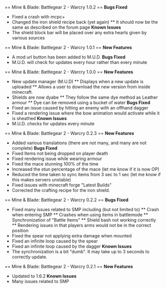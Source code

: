 == Mine & Blade: Battlegear 2 - Warcry 1.0.2 ==
**Bugs Fixed**
* Fixed a crash with mcpc+
* Changed the iron shield recipe back (yet again)
** It should now be the same as described on the forum page
**Known Issues**
* The shield block bar will be placed over any extra hearts given by various sources

== Mine & Blade: Battlegear 2 - Warcry 1.0.1 ==
**New Features**
* A mod url button has been added to M.U.D.
**Bugs Fixed**
* M.U.D. will check for updates every hour rather than every minute

== Mine & Blade: Battlegear 2 - Warcry 1.0.0 ==
**New Features**
* New update manager (M.U.D)
** Displays when a new update is uploaded
** Allows a user to download the new version from inside minecraft.
* Shields are now dyabe
** They follow the same dye method as Leather armour
** Dye can be removed using a bucket of water
**Bugs Fixed**
* Fixed an issue caused by hitting an enemy with an offhand dagger
* Fixed a rendering issue where the bow animation would activate while it is sheathed
**Known Issues**
* M.U.D. checks for updates every minute

== Mine & Blade: Battlegear 2 - Warcry 0.2.3 ==
**New Features**
* Added various translations (there are not many, and many are not complete)
**Bugs Fixed**
* Fixed Items not being dropped on player death
* Fixed rendering issue while wearing armour
* Fixed the mace stunning 100% of the time
* Increased the stun percentage of the mace (let me know if it is now OP)
* Reduced the time taken to sync items from 3 sec to 1 sec (let me know if this makes servers unstable)
* Fixed issues with minecraft forge "Latest Builds"
* Corrected the crafting recipe for the iron shield.

== Mine & Blade: Battlegear 2 - Warcry 0.2.2 ==
**Bugs Fixed**
* Fixed many issues related to SMP including (but not limited to)
** Crash when entering SMP
** Crashes when using items in battlemode
** Synchronization of "Battle Items"
** Shield bash not working correctly
** Rendering issues in that players arms would not be in the correct position
* Fixed the spear not applying extra damage when mounted
* Fixed an infinite loop caused by the spear
* Fixed an infinite loop caused by the dagger
**Known Issues**
* The synchronization is a bit "dumb". It may take up to 3 seconds to correctly update.

== Mine & Blade: Battlegear 2 - Warcry 0.2.1 ==
**New Features**
* Updated to 1.6.2
**Known Issues**
* Many issues related to SMP
